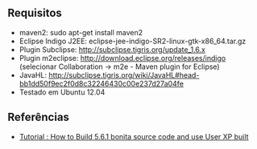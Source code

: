 ## Requisitos ##

  * maven2: sudo apt-get install maven2
  * Eclipse Indigo J2EE: eclipse-jee-indigo-SR2-linux-gtk-x86\_64.tar.gz
  * Plugin Subclipse: http://subclipse.tigris.org/update_1.6.x
  * Plugin m2eclipse: http://download.eclipse.org/releases/indigo (selecionar Collaboration -> m2e - Maven plugin for Eclipse)
  * JavaHL: http://subclipse.tigris.org/wiki/JavaHL#head-bb1dd50f9ec2f0d8c32246430c00e237d27a04fe
  * Testado em Ubuntu 12.04

## Referências ##
  * [Tutorial : How to Build 5.6.1 bonita source code and use User XP built](http://www.bonitasoft.org/forum/viewtopic.php?id=8280)